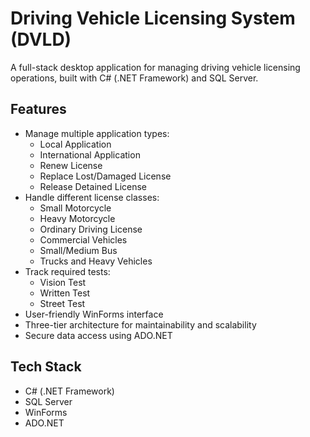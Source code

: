 # Driving Vehicle Licensing System (DVLD)

A full-stack desktop application for managing driving vehicle licensing operations, built with C# (.NET Framework) and SQL Server.

## Features

- Manage multiple application types:
  - Local Application
  - International Application
  - Renew License
  - Replace Lost/Damaged License
  - Release Detained License
- Handle different license classes:
  - Small Motorcycle
  - Heavy Motorcycle
  - Ordinary Driving License
  - Commercial Vehicles
  - Small/Medium Bus
  - Trucks and Heavy Vehicles
- Track required tests:
  - Vision Test
  - Written Test
  - Street Test
- User-friendly WinForms interface
- Three-tier architecture for maintainability and scalability
- Secure data access using ADO.NET

## Tech Stack

- C# (.NET Framework)
- SQL Server
- WinForms
- ADO.NET

